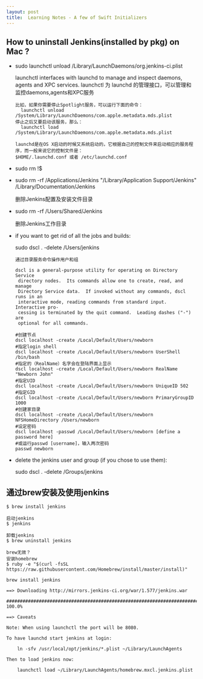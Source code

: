 ```yaml
---
layout: post
title:  Learning Notes - A few of Swift Initializers
---
```


## How to uninstall Jenkins(installed by pkg) on Mac ?

- sudo launchctl unload /Library/LaunchDaemons/org.jenkins-ci.plist

	launchctl interfaces with launchd to manage and inspect daemons, agents
     and XPC services. launchctl 为 launchd 的管理接口，可以管理和监控daemons,agents和XPC服务
     
	```
	比如，如果你需要停止Spotlight服务，可以运行下面的命令：
	  launchctl unload /System/Library/LaunchDaemons/com.apple.metadata.mds.plist
	停止之后又要启动该服务，那么：
	  launchctl load /System/Library/LaunchDaemons/com.apple.metadata.mds.plist
	
	launchd是在OS X启动的时候又系统启动的，它根据自己的控制文件来启动相应的服务程序，而一般来说它的控制文件是：
	$HOME/.launchd.conf 或者 /etc/launchd.conf
	```

- sudo rm !$

- sudo rm -rf /Applications/Jenkins "/Library/Application Support/Jenkins" /Library/Documentation/Jenkins

	删除Jenkins配置及安装文件目录

- sudo rm -rf /Users/Shared/Jenkins

	删除Jenkins工作目录

- if you want to get rid of all the jobs and builds:

	sudo dscl . -delete /Users/jenkins
	
	```
	通过目录服务命令操作用户和组
	
	dscl is a general-purpose utility for operating on Directory Service
     directory nodes.  Its commands allow one to create, read, and manage
     Directory Service data.  If invoked without any commands, dscl runs in an
     interactive mode, reading commands from standard input.  Interactive pro-
     cessing is terminated by the quit command.  Leading dashes ("-") are
     optional for all commands.
	
	#创建节点
	dscl localhost -create /Local/Default/Users/newborn
	#指定login shell
	dscl localhost -create /Local/Default/Users/newborn UserShell /bin/bash
	#指定的（RealName）名字会在登陆界面上显示
	dscl localhost -create /Local/Default/Users/newborn RealName "Newborn John"
	#指定UID
	dscl localhost -create /Local/Default/Users/newborn UniqueID 502
	#指定GID
	dscl localhost -create /Local/Default/Users/newborn PrimaryGroupID 1000
	#创建家目录
	dscl localhost -create /Local/Default/Users/newborn NFSHomeDirectory /Users/newborn
	#设定密码
	dscl localhost -passwd /Local/Default/Users/newborn [define a password here]
	#或运行passwd [username]，输入两次密码
	passwd newborn
	```

- delete the jenkins user and group (if you chose to use them):

	sudo dscl . -delete /Groups/jenkins


## 通过brew安装及使用jenkins
`$ brew install jenkins`

```
启动jenkins
$ jenkins
```

```
卸载jenkins
$ brew uninstall jenkins
```

```
brew无效？
安装homebrew
$ ruby -e "$(curl -fsSL https://raw.githubusercontent.com/Homebrew/install/master/install)"
```


```
brew install jenkins

==> Downloading http://mirrors.jenkins-ci.org/war/1.577/jenkins.war

######################################################################## 100.0%

==> Caveats

Note: When using launchctl the port will be 8080.

To have launchd start jenkins at login:

    ln -sfv /usr/local/opt/jenkins/*.plist ~/Library/LaunchAgents

Then to load jenkins now:

    launchctl load ~/Library/LaunchAgents/homebrew.mxcl.jenkins.plist
```




